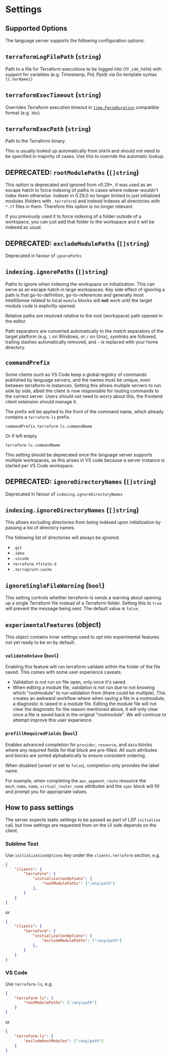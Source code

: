 # Settings

## Supported Options

The language server supports the following configuration options:

## `terraformLogFilePath` (`string`)

Path to a file for Terraform executions to be logged into (`TF_LOG_PATH`)
with support for variables (e.g. Timestamp, Pid, Ppid) via Go template
syntax `{{.VarName}}`

## `terraformExecTimeout` (`string`)

Overrides Terraform execution timeout in [`time.ParseDuration`](https://pkg.go.dev/time#ParseDuration)
compatible format (e.g. `30s`)

## `terraformExecPath` (`string`)

Path to the Terraform binary.

This is usually looked up automatically from `$PATH` and should not need to be
specified in majority of cases. Use this to override the automatic lookup.

## **DEPRECATED**: `rootModulePaths` (`[]string`)

This option is deprecated and ignored from v0.29+, it was used as an escape hatch
to force indexing of paths in cases where indexer wouldn't index them otherwise.
Indexer in 0.29.0 no longer limited to just initialized modules (folders with `.terraform`)
and instead indexes all directories with `*.tf` files in them.
Therefore this option is no longer relevant.

If you previously used it to force indexing of a folder outside of a workspace,
you can just add that folder to the workspace and it will be indexed as usual.

## **DEPRECATED**: `excludeModulePaths` (`[]string`)

Deprecated in favour of `ignorePaths`

## `indexing.ignorePaths` (`[]string`)

Paths to ignore when indexing the workspace on initialization. This can serve
as an escape hatch in large workspaces. Key side effect of ignoring a path
is that go-to-definition, go-to-references and generally most IntelliSense
related to local `module` blocks will **not** work until the target module code
is explicitly opened.

Relative paths are resolved relative to the root (workspace) path opened in the editor.

Path separators are converted automatically to the match separators
of the target platform (e.g. `\` on Windows, or `/` on Unix),
symlinks are followed, trailing slashes automatically removed,
and `~` is replaced with your home directory.

## `commandPrefix`

Some clients such as VS Code keep a global registry of commands published by language
servers, and the names must be unique, even between terraform-ls instances. Setting
this allows multiple servers to run side by side, albeit the client is now responsible
for routing commands to the correct server. Users should not need to worry about
this, the frontend client extension should manage it.

The prefix will be applied to the front of the command name, which already contains
a `terraform-ls` prefix.

`commandPrefix.terraform-ls.commandName`

Or if left empty

`terraform-ls.commandName`

This setting should be deprecated once the language server supports multiple workspaces,
as this arises in VS code because a server instance is started per VS Code workspace.

## **DEPRECATED**: `ignoreDirectoryNames` (`[]string`)

Deprecated in favour of `indexing.ignoreDirectoryNames`

## `indexing.ignoreDirectoryNames` (`[]string`)

This allows excluding directories from being indexed upon initialization by passing a list of directory names.

The following list of directories will always be ignored:

- `.git`
- `.idea`
- `.vscode`
- `terraform.tfstate.d`
- `.terragrunt-cache`

## `ignoreSingleFileWarning` (`bool`)

This setting controls whether terraform-ls sends a warning about opening up a single Terraform file instead of a Terraform folder. Setting this to `true` will prevent the message being sent. The default value is `false`.

## `experimentalFeatures` (object)

This object contains inner settings used to opt into experimental features not yet ready to be on by default.

### `validateOnSave` (`bool`)

Enabling this feature will run terraform validate within the folder of the file saved. This comes with some user experience caveats.
 - Validation is not run on file open, only once it's saved.
 - When editing a module file, validation is not run due to not knowing which "rootmodule" to run validation from (there could be multiple). This creates an awkward workflow where when saving a file in a rootmodule, a diagnostic is raised in a module file. Editing the module file will not clear the diagnostic for the reason mentioned above, it will only clear once a file is saved back in the original "rootmodule". We will continue to attempt improve this user experience.

### `prefillRequiredFields` (`bool`)

Enables advanced completion for `provider`, `resource`, and `data` blocks where any required fields for that block are pre-filled. All such attributes and blocks are sorted alphabetically to ensure consistent ordering.

When disabled (unset or set to `false`), completion only provides the label name.

For example, when completing the `aws_appmesh_route` resource the `mesh_name`, `name`, `virtual_router_name` attributes and the `spec` block will fill and prompt you for appropriate values.

## How to pass settings

The server expects static settings to be passed as part of LSP `initialize` call,
but how settings are requested from on the UI side depends on the client.

### Sublime Text

Use `initializationOptions` key under the `clients.terraform` section, e.g.

```json
{
	"clients": {
		"terraform": {
			"initializationOptions": {
				"rootModulePaths": ["/any/path"]
			},
		}
	}
}
```
or
```json
{
	"clients": {
		"terraform": {
			"initializationOptions": {
				"excludeModulePaths": ["/any/path"]
			},
		}
	}
}
```

### VS Code

Use `terraform-ls`, e.g.

```json
{
	"terraform-ls": {
		"rootModulePaths": ["/any/path"]
	}
}
```
or
```json
{
	"terraform-ls": {
		"excludeRootModules": ["/any/path"]
	}
}
